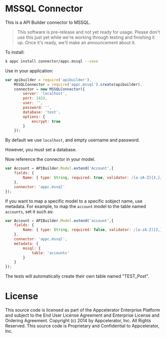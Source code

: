 # MSSQL Connector

This is a API Builder connector to MSSQL.

> This software is pre-release and not yet ready for usage.  Please don't use this just yet while we're working through testing and finishing it up. Once it's ready, we'll make an announcement about it.

To install:

```bash
$ appc install connector/appc.mssql --save
```

Use in your application:

```javascript
var apibuilder = require('apibuilder'),
	MSSQLConnector = require('appc.mssql').create(apibuilder),
	connector = new MSSQLConnector({
		server: 'localhost',
		port: 1433,
		user: '',
		password: '',
		database: 'test',
		options: {
			encrypt: true
		}
	});
```

By default we use `localhost`, and empty username and password.

However, you must set a database.

Now reference the connector in your model.

```javascript
var Account = APIBuilder.Model.extend('Account',{
	fields: {
		Name: { type: String, required: true, validator: /[a-zA-Z]{3,}/ }
	},
	connector: 'appc.mssql'
});
```

If you want to map a specific model to a specific sobject name, use metadata.  For example, to map the `account` model to the table named `accounts`, set it such as:

```javascript
var Account = APIBuilder.Model.extend('account',{
	fields: {
		Name: { type: String, required: false, validator: /[a-zA-Z]{3,}/ }
	},
	connector: 'appc.mssql',
	metadata: {
		mssql: {
			table: 'accounts'
		}
	}
});
```

The tests will automatically create their own table named "TEST_Post".

# License

This source code is licensed as part of the Appcelerator Enterprise Platform and subject to the End User License Agreement and Enterprise License and Ordering Agreement. Copyright (c) 2014 by Appcelerator, Inc. All Rights Reserved. This source code is Proprietary and Confidential to Appcelerator, Inc.

